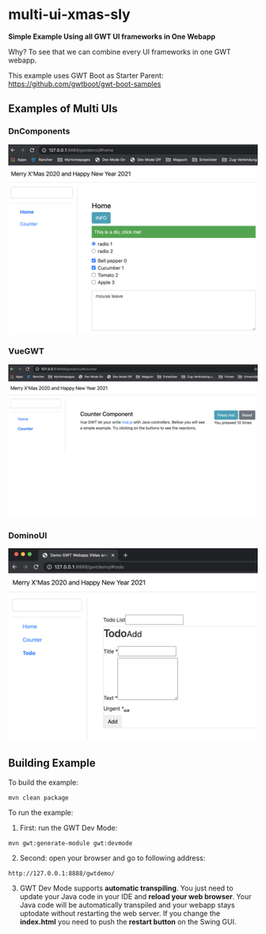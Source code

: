 # multi-ui-xmas-sly

**Simple Example Using all GWT UI frameworks in One Webapp**

Why? To see that we can combine every UI frameworks in one GWT webapp. 

This example uses GWT Boot as Starter Parent: https://github.com/gwtboot/gwt-boot-samples

## Examples of Multi UIs

### DnComponents

![Multi UI Home DnComponents](src/doc/multi-ui-home-dncomponents.png?raw=true "Multi UI Home DnComponents")

### VueGWT

![Multi UI Counter VueGWT](src/doc/multi-ui-counter-vuegwt.png?raw=true "Multi UI Counter VueGWT")

### DominoUI

![Multi UI Todo DominoUI](src/doc/multi-ui-todo-domino.png?raw=true "Multi UI Todo DominoUI")


## Building Example

To build the example:
```
mvn clean package
```

To run the example:
1. First: run the GWT Dev Mode: 
```
mvn gwt:generate-module gwt:devmode
```
2. Second: open your browser and go to following address:
```
http://127.0.0.1:8888/gwtdemo/
```
3. GWT Dev Mode supports **automatic transpiling**. You just need to update your Java code in your IDE and **reload your web browser**. Your Java code will be automatically transpiled and your webapp stays uptodate without restarting the web server. If you change the **index.html** you need to push the **restart button** on the Swing GUI.